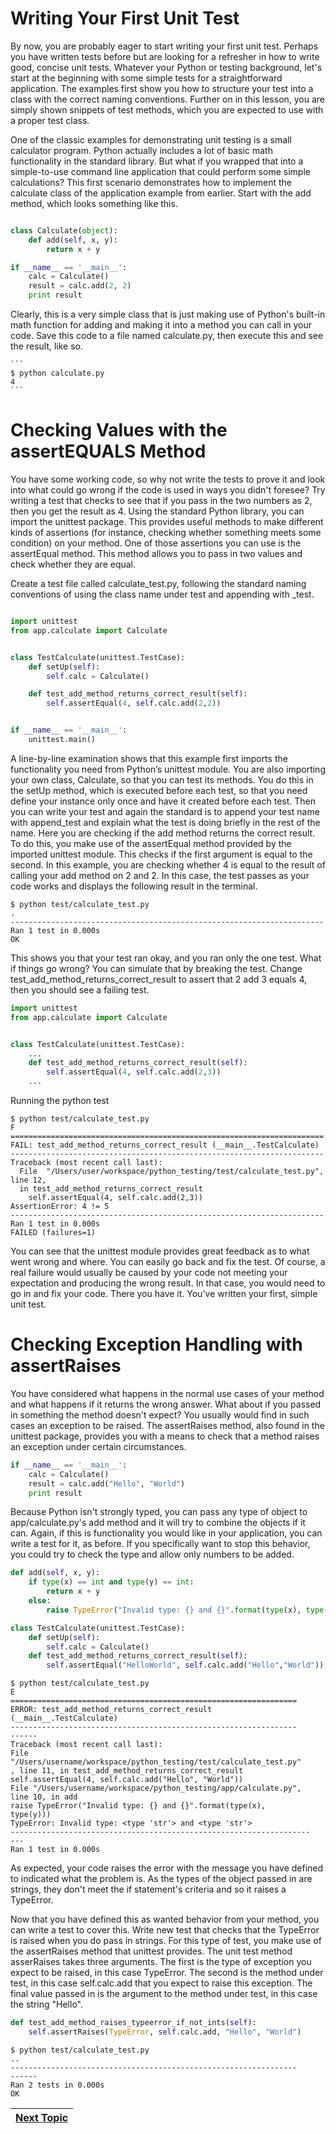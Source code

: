 
# Writing Your First Unit Test
By now, you are probably eager to start writing your first unit test. Perhaps you have written tests before but are looking for a refresher in how to write good, concise unit tests. Whatever your Python or testing background, let's start at the beginning with some simple tests for a straightforward application. The examples first show you how to structure your test into a class with the correct naming conventions. Further on in this lesson, you are simply shown snippets of test methods, which you are expected to use with a proper test class.

One of the classic examples for demonstrating unit testing is a small calculator program. Python actually includes a lot of basic math functionality in the standard library. But what if you wrapped that into a simple-to-use command line application that could perform some simple calculations? This first scenario demonstrates how to implement the calculate class of the application example from earlier. Start with the add method, which looks something like this.

```python

class Calculate(object):
    def add(self, x, y):
        return x + y

if __name__ == '__main__':
    calc = Calculate()
    result = calc.add(2, 2)
    print result
  ```
   
   Clearly, this is a very simple class that is just making use of Python's built-in math function for adding and making it into a method you can call in your code. Save this code to a file named calculate.py, then execute this and see the result, like so.
    
    ```
    $ python calculate.py
    4
    ```
   
# Checking Values with the assertEQUALS Method

You have some working code, so why not write the tests to prove it and look into what could go wrong if the code is used in ways you didn't foresee? Try writing a test that checks to see that if you pass in the two numbers as 2, then you get the result as 4. Using the standard Python library, you can import the unittest package. This provides useful methods to make different kinds of assertions (for instance, checking whether something meets some condition) on your method. One of those assertions you can use is the assertEqual method. This method allows you to pass in two values and check whether they are equal.

Create a test file called calculate_test.py, following the standard naming conventions of using the class name under test and appending with _test.

```python

import unittest
from app.calculate import Calculate


class TestCalculate(unittest.TestCase):
    def setUp(self):
        self.calc = Calculate()

    def test_add_method_returns_correct_result(self):
        self.assertEqual(4, self.calc.add(2,2))


if __name__ == '__main__':
    unittest.main()
```

A line-by-line examination shows that this example first imports the functionality you need from Python’s unittest module. You are also importing your own class, Calculate, so that you can test its methods. You do this in the setUp method, which is executed before each test, so that you need define your instance only once and have it created before each test. Then you can write your test and again the standard is to append your test name with append_test and explain what the test is doing briefly in the rest of the name. Here you are checking if the add method returns the correct result. To do this, you make use of the assertEqual method provided by the imported unittest module. This checks if the first argument is equal to the second. In this example, you are checking whether 4 is equal to the result of calling your add method on 2 and 2. In this case, the test passes as your code works and displays the following result in the terminal.


```
$ python test/calculate_test.py
.
----------------------------------------------------------------------
Ran 1 test in 0.000s
OK
```

This shows you that your test ran okay, and you ran only the one test. What if things go wrong? You can simulate that by breaking the test. Change test_add_method_returns_correct_result to assert that 2 add 3 equals 4, then you should see a failing test.

```python
import unittest
from app.calculate import Calculate


class TestCalculate(unittest.TestCase):
    ...
    def test_add_method_returns_correct_result(self):
        self.assertEqual(4, self.calc.add(2,3))
    ...

```

Running the python test

```
$ python test/calculate_test.py
F
======================================================================
FAIL: test_add_method_returns_correct_result (__main__.TestCalculate)
----------------------------------------------------------------------
Traceback (most recent call last):
  File  "/Users/user/workspace/python_testing/test/calculate_test.py", line 12, 
  in test_add_method_returns_correct_result
    self.assertEqual(4, self.calc.add(2,3))
AssertionError: 4 != 5
----------------------------------------------------------------------
Ran 1 test in 0.000s
FAILED (failures=1)
```
You can see that the unittest module provides great feedback as to what went wrong and where. You can easily go back and fix the test. Of course, a real failure would usually be caused by your code not meeting your expectation and producing the wrong result. In that case, you would need to go in and fix your code. There you have it. You've written your first, simple unit test.

# Checking Exception Handling with assertRaises

You have considered what happens in the normal use cases of your method and what happens if it returns the wrong answer. What about if you passed in something the method doesn't expect? You usually would find in such cases an exception to be raised. The assertRaises method, also found in the unittest package, provides you with a means to check that a method raises an exception under certain circumstances. 

```python
if __name__ == '__main__':
    calc = Calculate()
    result = calc.add("Hello", "World")
    print result
```
Because Python isn't strongly typed, you can pass any type of object to app/calculate.py's add method and it will try to combine the objects if it can. Again, if this is functionality you would like in your application, you can write a test for it, as before. If you specifically want to stop this behavior, you could try to check the type and allow only numbers to be added.

```python
def add(self, x, y):
    if type(x) == int and type(y) == int:
        return x + y
    else:
        raise TypeError("Invalid type: {} and {}".format(type(x), type(y)))
```

```python
class TestCalculate(unittest.TestCase):
    def setUp(self):
        self.calc = Calculate()
    def test_add_method_returns_correct_result(self):
        self.assertEqual("HelloWorld", self.calc.add("Hello","World"))
```
```
$ python test/calculate_test.py
E
================================================================
ERROR: test_add_method_returns_correct_result
(__main__.TestCalculate)
----------------------------------------------------------------
------
Traceback (most recent call last):
File
"/Users/username/workspace/python_testing/test/calculate_test.py"
, line 11, in test_add_method_returns_correct_result
self.assertEqual(4, self.calc.add("Hello", "World"))
File "/Users/username/workspace/python_testing/app/calculate.py",
line 10, in add
raise TypeError("Invalid type: {} and {}".format(type(x),
type(y)))
TypeError: Invalid type: <type 'str'> and <type 'str'>
-------------------------------------------------------------------
---
Ran 1 test in 0.000s
```

As expected, your code raises the error with the message you have defined to indicated what the problem is. As the types of the object passed in are strings, they don't meet the if statement's criteria and so it raises a TypeError. 

Now that you have defined this as wanted behavior from your method, you can write a test to cover this. Write new test that checks that the TypeError is raised when you do pass in strings. For this type of test, you make use of the assertRaises method that unittest provides. The unit test method asserRaises takes three arguments. The first is the type of exception you expect to be raised, in this case TypeError. The second is the method under test, in this case self.calc.add that you expect to raise this exception. The final value passed in is the argument to the method under test, in this case the string "Hello".

```python
def test_add_method_raises_typeerror_if_not_ints(self):
    self.assertRaises(TypeError, self.calc.add, "Hello", "World")
```

```
$ python test/calculate_test.py
..
----------------------------------------------------------------
------
Ran 2 tests in 0.000s
OK
```



|[Next Topic](04_Easy_Testing.md)|
|---|

